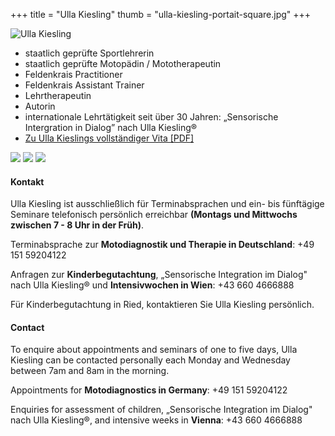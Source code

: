 +++
title = "Ulla Kiesling"
thumb = "ulla-kiesling-portait-square.jpg"
+++

<img class="referentin" src="/referentinnen/ulla-kiesling-portrait.jpg" alt="Ulla Kiesling" />

- staatlich geprüfte Sportlehrerin
- staatlich geprüfte Motopädin / Mototherapeutin
- Feldenkrais Practitioner
- Feldenkrais Assistant Trainer
- Lehrtherapeutin
- Autorin
- internationale Lehrtätigkeit seit über 30 Jahren: „Sensorische Intergration in Dialog” nach Ulla Kiesling®
- [Zu Ulla Kieslings vollständiger Vita [PDF]](/Ulla-Kiesling-CV.pdf)


<img class="photo-big" src="/ulla-kiesling-praxis/ulla-kiesling-praxis-1.jpg" />
<img class="photo-big" src="/ulla-kiesling-praxis/ulla-kiesling-praxis-6.jpg" />
<img class="photo-big" src="/ulla-kiesling-praxis/ulla-kiesling-praxis-7.jpg" />

#### Kontakt

Ulla Kiesling ist ausschließlich für Terminabsprachen und ein- bis fünftägige Seminare telefonisch persönlich erreichbar **(Montags und Mittwochs zwischen 7 - 8 Uhr in der Früh)**.

Terminabsprache zur **Motodiagnostik und Therapie in Deutschland**: +49 151 59204122

Anfragen zur **Kinderbegutachtung**, „Sensorische Integration im Dialog" nach Ulla Kiesling® und **Intensivwochen in Wien**: +43 660 4666888

Für Kinderbegutachtung in Ried, kontaktieren Sie Ulla Kiesling persönlich.



#### Contact

To enquire about appointments and seminars of one to five days, Ulla Kiesling can be contacted personally each Monday and Wednesday between 7am and 8am in the morning.

Appointments for **Motodiagnostics in Germany**: +49 151 59204122

Enquiries for assessment of children, „Sensorische Integration im Dialog" nach Ulla Kiesling®, and intensive weeks in **Vienna**: +43 660 4666888

